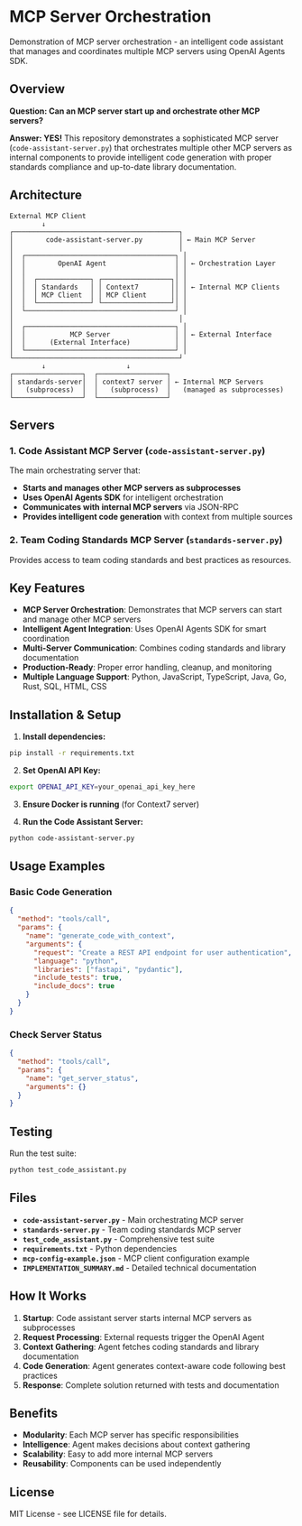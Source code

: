 # MCP Server Orchestration

Demonstration of MCP server orchestration - an intelligent code assistant that manages and coordinates multiple MCP servers using OpenAI Agents SDK.

## Overview

**Question: Can an MCP server start up and orchestrate other MCP servers?**

**Answer: YES!** This repository demonstrates a sophisticated MCP server (`code-assistant-server.py`) that orchestrates multiple other MCP servers as internal components to provide intelligent code generation with proper standards compliance and up-to-date library documentation.

## Architecture

```
External MCP Client
        ↓
┌─────────────────────────────────────────┐
│        code-assistant-server.py         │ ← Main MCP Server
│                                         │
│  ┌─────────────────────────────────────┐ │
│  │        OpenAI Agent                 │ │ ← Orchestration Layer
│  │                                     │ │
│  │  ┌─────────────┐ ┌─────────────────┐│ │
│  │  │ Standards   │ │ Context7        ││ │ ← Internal MCP Clients
│  │  │ MCP Client  │ │ MCP Client      ││ │
│  │  └─────────────┘ └─────────────────┘│ │
│  └─────────────────────────────────────┘ │
│                                         │
│  ┌─────────────────────────────────────┐ │
│  │           MCP Server                │ │ ← External Interface
│  │      (External Interface)           │ │
│  └─────────────────────────────────────┘ │
└─────────────────────────────────────────┘
        ↓                    ↓
┌─────────────────┐  ┌─────────────────┐
│ standards-server│  │ context7 server │ ← Internal MCP Servers
│   (subprocess)  │  │   (subprocess)  │   (managed as subprocesses)
└─────────────────┘  └─────────────────┘
```

## Servers

### 1. Code Assistant MCP Server (`code-assistant-server.py`)

The main orchestrating server that:
- **Starts and manages other MCP servers as subprocesses**
- **Uses OpenAI Agents SDK** for intelligent orchestration
- **Communicates with internal MCP servers** via JSON-RPC
- **Provides intelligent code generation** with context from multiple sources

### 2. Team Coding Standards MCP Server (`standards-server.py`)

Provides access to team coding standards and best practices as resources.

## Key Features

- **MCP Server Orchestration**: Demonstrates that MCP servers can start and manage other MCP servers
- **Intelligent Agent Integration**: Uses OpenAI Agents SDK for smart coordination
- **Multi-Server Communication**: Combines coding standards and library documentation
- **Production-Ready**: Proper error handling, cleanup, and monitoring
- **Multiple Language Support**: Python, JavaScript, TypeScript, Java, Go, Rust, SQL, HTML, CSS

## Installation & Setup

1. **Install dependencies:**
```bash
pip install -r requirements.txt
```

2. **Set OpenAI API Key:**
```bash
export OPENAI_API_KEY=your_openai_api_key_here
```

3. **Ensure Docker is running** (for Context7 server)

4. **Run the Code Assistant Server:**
```bash
python code-assistant-server.py
```

## Usage Examples

### Basic Code Generation
```json
{
  "method": "tools/call",
  "params": {
    "name": "generate_code_with_context",
    "arguments": {
      "request": "Create a REST API endpoint for user authentication",
      "language": "python",
      "libraries": ["fastapi", "pydantic"],
      "include_tests": true,
      "include_docs": true
    }
  }
}
```

### Check Server Status
```json
{
  "method": "tools/call",
  "params": {
    "name": "get_server_status",
    "arguments": {}
  }
}
```

## Testing

Run the test suite:
```bash
python test_code_assistant.py
```

## Files

- **`code-assistant-server.py`** - Main orchestrating MCP server
- **`standards-server.py`** - Team coding standards MCP server
- **`test_code_assistant.py`** - Comprehensive test suite
- **`requirements.txt`** - Python dependencies
- **`mcp-config-example.json`** - MCP client configuration example
- **`IMPLEMENTATION_SUMMARY.md`** - Detailed technical documentation

## How It Works

1. **Startup**: Code assistant server starts internal MCP servers as subprocesses
2. **Request Processing**: External requests trigger the OpenAI Agent
3. **Context Gathering**: Agent fetches coding standards and library documentation
4. **Code Generation**: Agent generates context-aware code following best practices
5. **Response**: Complete solution returned with tests and documentation

## Benefits

- **Modularity**: Each MCP server has specific responsibilities
- **Intelligence**: Agent makes decisions about context gathering
- **Scalability**: Easy to add more internal MCP servers
- **Reusability**: Components can be used independently

## License

MIT License - see LICENSE file for details.
